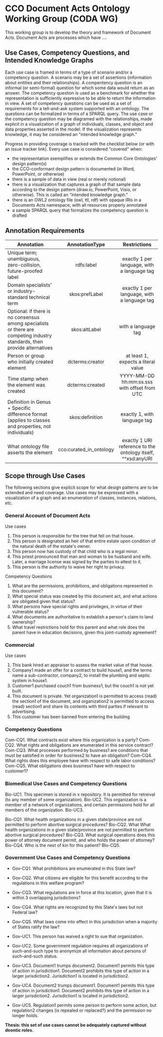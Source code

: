 # CCO Document Acts Ontology Working Group (CODA WG)
This working group is to develop the theory and framework of Document Acts. Document Acts are processes which have ....

## Use Cases, Competency Questions, and Intended Knowledge Graphs
Each use case is framed in terms of a type of scenario and/or a competency question. A scenario may be a set of assertions (information about entities and their relationships). A compentency question is an informal (or semi-formal) question for which some data would return as an answer. The competency question is used as a benchmark for whether the representation is sufficiently expressive to be able to return the information in view. A set of competency questions can be used as a set of requirements for a tell-and-ask system supported with an ontology. The questions can be formalized in terms of a SPARQL query. The use case or the competency question may be diagramed with the relationships, made explicit in a visualization of a graph of individuals, classes, and object and data properties asserted in the model. If the visualization represents knowledge, it may be considered an "intended knowledge graph."

Progress in providing coverage is tracked with the checklist below (or with an issue tracker link). Every use case is considered "covered" when:
- the representation exemplifies or extends the Common Core Ontologies' design pattern(s)
- the CCO-conformant design pattern is documented (in Word, PowerPoint, or otherwise)
- there is a sample of data in view (real or merely notional)
- there is a visualization that captures a graph of that sample data according to the design pattern (draw.io, PowerPoint, Visio, or otherwise). This is called an "intended knowledge graph."
- there is an OWL2 ontology file (owl, ttl, rdf) with opaque IRIs in a Documents Acts namespace, with all resources properly annotated
- a sample SPARQL query that formalizes the competency question is drafted

## Annotation Requirements
| Annotation | AnnotationType | Restrictions|
|---|:---:|:---:|
| Unique term; unambiguous, zero-collision, future-proofed label | rdfs:label | exactly 1 per language, with a language tag |
| Domain specialists' or industry-standard technical term | skos:prefLabel | exactly 1 per language, with a language tag |
| Optional: if there is no consensus among specialists or there are competing industry standards, then provide alternatives | skos:altLabel | with a language tag |
| Person or group who initially created element | dcterms:creator | at least 1, expects a literal value |
| Time stamp when the element was created | dcterms:created | YYYY-MM-DD hh:mm:ss.sss with offset from UTC |
| Definition in Genus + Specific difference format (applies to classes and properties, not individuals) | skos:definition | exactly 1, with language tag |
| What ontology file asserts the element | cco:curated_in_ontology | exactly 1 URI reference to the ontology itself, ^^xsd:anyURI |

## Scope through Use Cases
The following sections give explicit scope for what design patterns are to be extended and need coverage. Use cases may be expressed with a visualization of a graph and an enumeration of classes, instances, relations, etc.

### General Account of Document Acts
Use cases
1. This person is responsible for the tree that fell on that house.
2. This person is designated an heir of that entire estate upon condition of the natural death of the estate's owner.
3. This person now has custody of that child who is a legal minor.
4. This priest pronounced that man and woman to be husband and wife. Later, a marriage license was signed by the parties to attest to it.
5. This person is the authority to waive her right to privacy.

Competency Questions
1. What are the permissions, prohibitions, and obligations represented in this document?
2. What special status was created by this document act, and what actions are obligated given that status?
3. What persons have special rights and privileges, in virtue of their vulnerable status?
4. What documents are authoritative to establish a person's claim to land ownership?
5. What travel restrictions hold for this parent and what role does the parent have in education decisions, given this joint-custody agreement?

### Commercial
Use cases
1. This bank hired an appraiser to assess the market value of that house.
2. Company1 made an offer for a contract to build house1, and the terms name a sub-contractor, company2, to install the plumbing and septic system in house1.
3. Customer1 purchased couch1 from business1, but the couch1 is not yet built.
4. This document is private. Yet organization1 is permitted to access (read) the section1 of the document, and organization2 is permitted to access (read) section1 and share its contents with third parties if relevant to advertising.
5. This customer has been banned from entering the building 
 
### Competency Questions
Com-CQ1. What contracts exist where this organization is a party?
Com-CQ2. What rights and obligations are enumerated in this service contract?
Com-CQ3. What processes performed by business1 are conditions that must be satisfied in order for business2 to have an obligation?
Com-CQ4. What rights does this employee have with respect to safe labor conditions?
Com-CQ5. What obligations does business1 have with respect to customer1?

### Biomedical Use Cases and Competency Questions
Bio-UC1. This specimen is stored in x repository. It is permitted for retreival (to any member of some organization).
Bio-UC2. This organization is a member of a network of organizations, and certain permissions hold for all members of the organization.
Bio-UC3. 

Bio-CQ1. What health organizations in a given state/province are not permitted to perform abortive surgical procedures?
Bio-CQ2. What What health organizations in a given state/province are not permitted to perform abortive surgical procedures?
Bio-CQ3. What surgical operations does this power of attorney document permit, and who holds the power of attorney?
Bio-CQ4. Who is the next of kin for this patient?
BIo-CQ5. 

### Government Use Cases and Competency Questions
- Gov-CQ1. What prohibitions are enumerated in this State law?
- Gov-CQ2. What citizens are eligible for this benefit according to the regulations in this welfare program? 
- Gov-CQ3. What regulations are in force at this location, given that it is within 3 overlapping jurisdictions?
- Gov-CQ4. What rights are recognized by this State's laws but not Federal law?
- Gov-CQ5. What laws come into effect in this jurisdiction when a majority of States ratify the law?

- Gov-UC1. This person has waived a right to sue that organization.
- Gov-UC2. Some government regulation requires all organizations of such-and-such type to anonymize all information about persons of such-and-such status.
- Gov-UC3. Document1 trumps document2. Document1 permits this type of action in jurisdiction1. Document2 prohibits this type of action in a larger jurisdiction2. Jurisdiction1 is located in jurisdiction2.
- Gov-UC4. Document2 trumps document1. Document1 permits this type of action in jurisdiction1. Document2 prohibits this type of action in a larger jurisdiction2. Jurisdiction1 is located in jurisdiction2.
- Gov-UC5. Regulation1 permits some person to perform some action, but regulation2 changes (is repealed or replaced?) and the permission no longer holds.


**Thesis: this set of use cases cannot be adequately captured without deontic roles.**
